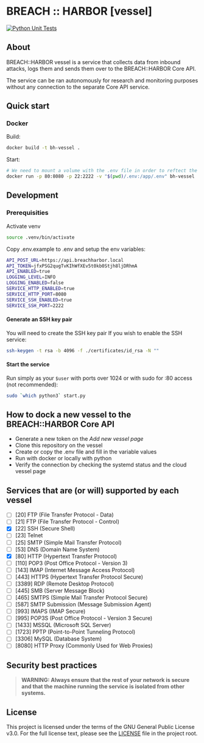 # BREACH :: HARBOR [vessel]
[![Python Unit Tests](https://github.com/Dyneteq/breach_harbor_vessel/actions/workflows/main.yml/badge.svg)](https://github.com/Dyneteq/breach_harbor_vessel/actions/workflows/main.yml)

## About

BREACH::HARBOR vessel is a service that collects data from inbound attacks, logs them and sends them over to the BREACH::HARBOR Core API.

The service can be ran autonomously for research and monitoring purposes without any connection to the separate Core API service.



## Quick start

### Docker

Build:

```bash
docker build -t bh-vessel .
```

Start:

```bash
# We need to mount a volume with the .env file in order to reftect the changes
docker run -p 80:8080 -p 22:2222 -v "$(pwd)/.env:/app/.env" bh-vessel
```

## Development

### Prerequisities

Activate venv

```bash
source .venv/bin/activate
```

Copy .env.example to .env and setup the env variables:

```bash
API_POST_URL=https://api.breachharbor.local
API_TOKEN=jfxPSG2qugTvKIhWfXEv5t0kb0Stjh8ljDRhmA
API_ENABLED=true
LOGGING_LEVEL=INFO
LOGGING_ENABLED=false
SERVICE_HTTP_ENABLED=true
SERVICE_HTTP_PORT=8080
SERVICE_SSH_ENABLED=true 
SERVICE_SSH_PORT=2222
```

#### Generate an SSH key pair

You will need to create the SSH key pair If you wish to enable the SSH service:

```bash
ssh-keygen -t rsa -b 4096 -f ./certificates/id_rsa -N ""
```

#### Start the service

Run simply as your `$user` with ports over 1024 or with sudo for :80 access (not recommended):

```bash
sudo `which python3` start.py
```

## How to dock a new vessel to the BREACH::HARBOR Core API

- Generate a new token on the _Add new vessel page_
- Clone this repository on the vessel
- Create or copy the .env file and fill in the variable values
- Run with docker or locally with python
- Verify the connection by checking the systemd status and the cloud vessel page
  
## Services that are (or will) supported by each vessel

- [ ] [20] FTP (File Transfer Protocol - Data)
- [ ] [21] FTP (File Transfer Protocol - Control)
- [x] [22] SSH (Secure Shell)
- [ ] [23] Telnet
- [ ] [25] SMTP (Simple Mail Transfer Protocol)
- [ ] [53] DNS (Domain Name System)
- [x] [80] HTTP (Hypertext Transfer Protocol)
- [ ] [110] POP3 (Post Office Protocol - Version 3)
- [ ] [143] IMAP (Internet Message Access Protocol)
- [ ] [443] HTTPS (Hypertext Transfer Protocol Secure)
- [ ] [3389] RDP (Remote Desktop Protocol)
- [ ] [445] SMB (Server Message Block)
- [ ] [465] SMTPS (Simple Mail Transfer Protocol Secure)
- [ ] [587] SMTP Submission (Message Submission Agent)
- [ ] [993] IMAPS (IMAP Secure)
- [ ] [995] POP3S (Post Office Protocol - Version 3 Secure)
- [ ] [1433] MSSQL (Microsoft SQL Server)
- [ ] [1723] PPTP (Point-to-Point Tunneling Protocol)
- [ ] [3306] MySQL (Database System)
- [ ] [8080] HTTP Proxy (Commonly Used for Web Proxies)

## Security best practices

> **WARNING: Always ensure that the rest of your network is secure and that the machine running the service is isolated from other systems.**
> 
## License

This project is licensed under the terms of the GNU General Public License v3.0. For the full license text, please see the [LICENSE](LICENSE) file in the project root.
